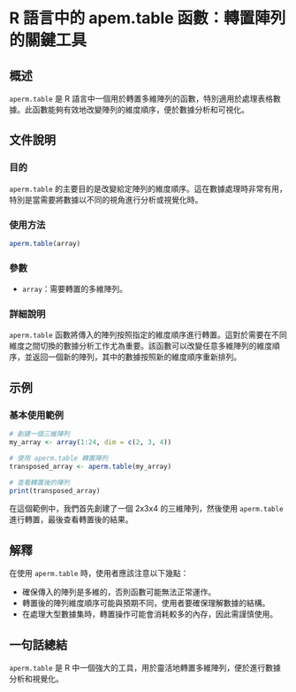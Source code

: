 <!--
Meta Description: # R 語言中的 apem.table 函數：轉置陣列的關鍵工具 ## 概述 `aperm.table` 是 R 語言中一個用於轉置多維陣列的函數，特別適用於處理表格數據。此函數能夠有效地改變陣列的維度順序，便於數據分析和可視化。 ## 文件說明 ### 目的 `aperm.table` 的主要目的...
Meta Keywords: table, aperm, array, my_array, transposed_array
-->

# R 語言中的 apem.table 函數：轉置陣列的關鍵工具

## 概述
`aperm.table` 是 R 語言中一個用於轉置多維陣列的函數，特別適用於處理表格數據。此函數能夠有效地改變陣列的維度順序，便於數據分析和可視化。

## 文件說明

### 目的
`aperm.table` 的主要目的是改變給定陣列的維度順序。這在數據處理時非常有用，特別是當需要將數據以不同的視角進行分析或視覺化時。

### 使用方法
```R
aperm.table(array)
```

### 參數
- `array`：需要轉置的多維陣列。

### 詳細說明
`aperm.table` 函數將傳入的陣列按照指定的維度順序進行轉置。這對於需要在不同維度之間切換的數據分析工作尤為重要。該函數可以改變任意多維陣列的維度順序，並返回一個新的陣列，其中的數據按照新的維度順序重新排列。

## 示例

### 基本使用範例
```R
# 創建一個三維陣列
my_array <- array(1:24, dim = c(2, 3, 4))

# 使用 aperm.table 轉置陣列
transposed_array <- aperm.table(my_array)

# 查看轉置後的陣列
print(transposed_array)
```

在這個範例中，我們首先創建了一個 2x3x4 的三維陣列，然後使用 `aperm.table` 進行轉置，最後查看轉置後的結果。

## 解釋
在使用 `aperm.table` 時，使用者應該注意以下幾點：
- 確保傳入的陣列是多維的，否則函數可能無法正常運作。
- 轉置後的陣列維度順序可能與預期不同，使用者要確保理解數據的結構。
- 在處理大型數據集時，轉置操作可能會消耗較多的內存，因此需謹慎使用。

## 一句話總結
`aperm.table` 是 R 中一個強大的工具，用於靈活地轉置多維陣列，便於進行數據分析和視覺化。